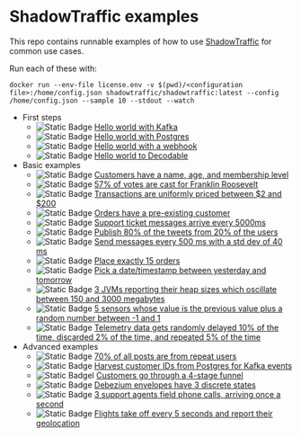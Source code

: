 # ShadowTraffic examples

This repo contains runnable examples of how to use [ShadowTraffic](http://shadowtraffic.io/) for common use cases.

Run each of these with:

```
docker run --env-file license.env -v $(pwd)/<configuration file>:/home/config.json shadowtraffic/shadowtraffic:latest --config /home/config.json --sample 10 --stdout --watch
```

- First steps
    - ![Static Badge](https://img.shields.io/badge/demo-%F0%9F%9A%80-%2396b939?link=https://github.com/codespaces/new?machine=basicLinux32gb&repo=707805347&ref=main&devcontainer_path=.devcontainer%2Fhello-world-kafka%2Fdevcontainer.json) [Hello world with Kafka](hello-world-kafka.json)
    - ![Static Badge](https://img.shields.io/badge/demo-%F0%9F%9A%80-%2396b939?link=https://github.com/codespaces/new?machine=basicLinux32gb&repo=707805347&ref=main&devcontainer_path=.devcontainer%2Fhello-world-progres%2Fdevcontainer.json) [Hello world with Postgres](hello-world-postgres.json)
    - ![Static Badge](https://img.shields.io/badge/demo-%F0%9F%9A%80-%2396b939?link=https://github.com/codespaces/new?machine=basicLinux32gb&repo=707805347&ref=main&devcontainer_path=.devcontainer%2Fhello-world-webhook%2Fdevcontainer.json) [Hello world with a webhook](hello-world-webhook.json)
    - ![Static Badge](https://img.shields.io/badge/demo-%F0%9F%9A%80-%2396b939?link=https://github.com/codespaces/new?machine=basicLinux32gb&repo=707805347&ref=main&devcontainer_path=.devcontainer%2Fdecodable%2Fdevcontainer.json) [Hello world to Decodable](decodable.json)
- Basic examples
    - ![Static Badge](https://img.shields.io/badge/demo-%F0%9F%9A%80-%2396b939?link=https://github.com/codespaces/new?machine=basicLinux32gb&repo=707805347&ref=main&devcontainer_path=.devcontainer%2Fbasic-consumer%2Fdevcontainer.json) [Customers have a name, age, and membership level](basic-customer.json)
    - ![Static Badge](https://img.shields.io/badge/demo-%F0%9F%9A%80-%2396b939?link=https://github.com/codespaces/new?machine=basicLinux32gb&repo=707805347&ref=main&devcontainer_path=.devcontainer%2Fvotes%2Fdevcontainer.json) [57% of votes are cast for Franklin Roosevelt](votes.json)
    - ![Static Badge](https://img.shields.io/badge/demo-%F0%9F%9A%80-%2396b939?link=https://github.com/codespaces/new?machine=basicLinux32gb&repo=707805347&ref=main&devcontainer_path=.devcontainer%2Ftransactions%2Fdevcontainer.json) [Transactions are uniformly priced between $2 and $200](transactions.json)
    - ![Static Badge](https://img.shields.io/badge/demo-%F0%9F%9A%80-%2396b939?link=https://github.com/codespaces/new?machine=basicLinux32gb&repo=707805347&ref=main&devcontainer_path=.devcontainer%2Fcustomers-orders%2Fdevcontainer.json) [Orders have a pre-existing customer](customers-orders.json)
    - ![Static Badge](https://img.shields.io/badge/demo-%F0%9F%9A%80-%2396b939?link=https://github.com/codespaces/new?machine=basicLinux32gb&repo=707805347&ref=main&devcontainer_path=.devcontainer%2Fsupport-tickets%2Fdevcontainer.json) [Support ticket messages arrive every 5000ms](support-tickets.json)
    - ![Static Badge](https://img.shields.io/badge/demo-%F0%9F%9A%80-%2396b939?link=https://github.com/codespaces/new?machine=basicLinux32gb&repo=707805347&ref=main&devcontainer_path=.devcontainer%2Ftweets%2Fdevcontainer.json) [Publish 80% of the tweets from 20% of the users](tweets.json)
    - ![Static Badge](https://img.shields.io/badge/demo-%F0%9F%9A%80-%2396b939?link=https://github.com/codespaces/new?machine=basicLinux32gb&repo=707805347&ref=main&devcontainer_path=.devcontainer%2Fthrottle%2Fdevcontainer.json) [Send messages every 500 ms with a std dev of 40 ms](throttle.json)
    - ![Static Badge](https://img.shields.io/badge/demo-%F0%9F%9A%80-%2396b939?link=https://github.com/codespaces/new?machine=basicLinux32gb&repo=707805347&ref=main&devcontainer_path=.devcontainer%2Fexactly%2Fdevcontainer.json) [Place exactly 15 orders](exactly.json)
    - ![Static Badge](https://img.shields.io/badge/demo-%F0%9F%9A%80-%2396b939?link=https://github.com/codespaces/new?machine=basicLinux32gb&repo=707805347&ref=main&devcontainer_path=.devcontainer%2Ftime%2Fdevcontainer.json) [Pick a date/timestamp between yesterday and tomorrow](time.json)
    - ![Static Badge](https://img.shields.io/badge/demo-%F0%9F%9A%80-%2396b939?link=https://github.com/codespaces/new?machine=basicLinux32gb&repo=707805347&ref=main&devcontainer_path=.devcontainer%2Fheap-readings%2Fdevcontainer.json) [3 JVMs reporting their heap sizes which oscillate between 150 and 3000 megabytes](heap-readings.json)
    - ![Static Badge](https://img.shields.io/badge/demo-%F0%9F%9A%80-%2396b939?link=https://github.com/codespaces/new?machine=basicLinux32gb&repo=707805347&ref=main&devcontainer_path=.devcontainer%2Fsensors%2Fdevcontainer.json) [5 sensors whose value is the previous value plus a random number between -1 and 1](sensors.json)
    - ![Static Badge](https://img.shields.io/badge/demo-%F0%9F%9A%80-%2396b939?link=https://github.com/codespaces/new?machine=basicLinux32gb&repo=707805347&ref=main&devcontainer_path=.devcontainer%2Ftelemetry%2Fdevcontainer.json) [Telemetry data gets randomly delayed 10% of the time, discarded 2% of the time, and repeated 5% of the time](telemetry.json)
- Advanced examples
    - ![Static Badge](https://img.shields.io/badge/demo-%F0%9F%9A%80-%2396b939?link=https://github.com/codespaces/new?machine=basicLinux32gb&repo=707805347&ref=main&devcontainer_path=.devcontainer%2Frepeat-users%2Fdevcontainer.json) [70% of all posts are from repeat users](repeat-users.json)
    - ![Static Badge](https://img.shields.io/badge/demo-%F0%9F%9A%80-%2396b939?link=https://github.com/codespaces/new?machine=basicLinux32gb&repo=707805347&ref=main&devcontainer_path=.devcontainer%2Fcross-connection%2Fdevcontainer.json) [Harvest customer IDs from Postgres for Kafka events](cross-connection.json)
    - ![Static Badge](https://img.shields.io/badge/demo-%F0%9F%9A%80-%2396b939?link=https://github.com/codespaces/new?machine=basicLinux32gb&repo=707805347&ref=main&devcontainer_path=.devcontainer%2Ffunnel%2Fdevcontainer.json)l [Customers go through a 4-stage funnel](funnel.json)
    - ![Static Badge](https://img.shields.io/badge/demo-%F0%9F%9A%80-%2396b939?link=https://github.com/codespaces/new?machine=basicLinux32gb&repo=707805347&ref=main&devcontainer_path=.devcontainer%2Fcdc%2Fdevcontainer.json) [Debezium envelopes have 3 discrete states](cdc.json)
    - ![Static Badge](https://img.shields.io/badge/demo-%F0%9F%9A%80-%2396b939?link=https://github.com/codespaces/new?machine=basicLinux32gb&repo=707805347&ref=main&devcontainer_path=.devcontainer%2Fcall-center%2Fdevcontainer.json) [3 support agents field phone calls, arriving once a second](call-center.json)
    - ![Static Badge](https://img.shields.io/badge/demo-%F0%9F%9A%80-%2396b939?link=https://github.com/codespaces/new?machine=basicLinux32gb&repo=707805347&ref=main&devcontainer_path=.devcontainer%2Fflights%2Fdevcontainer.json) [Flights take off every 5 seconds and report their geolocation](flights.json)